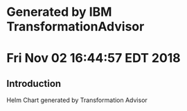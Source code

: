 # Generated by IBM TransformationAdvisor
# Fri Nov 02 16:44:57 EDT 2018
## Introduction

Helm Chart generated by Transformation Advisor
